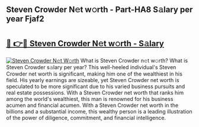 ## Steven Crowder N𝚎t w𝚘rth - Part-HA8 S𝚊lary per year Fjaf2

# <h2><a href="http://gc26qpw.nevu.top/?p=Steven+Crowder">🔗 👉🔴 Steven Crowder N𝚎t w𝚘rth - S𝚊lary</a></h2>

[![Steven Crowder N𝚎t W𝚘rth](https://i.imgur.com/Oavwk0R.jpeg)](http://gc26qpw.nevu.top/?p=Steven+Crowder)
What is Steven Crowder n𝚎t w𝚘rth? What is Steven Crowder s𝚊lary per year?
This well-heeled individual's Steven Crowder net worth is significant, making him one of the wealthiest in his field. His yearly earnings are sizeable, yet Steven Crowder net worth is speculated to be more significant due to his varied business pursuits and real estate possessions. With a Steven Crowder net worth that ranks him among the world's wealthiest, this man is renowned for his business acumen and financial acumen. With a Steven Crowder net worth in the billions and a substantial income, this wealthy person is a leading illustration of the power of diligence, commitment, and financial intelligence.
